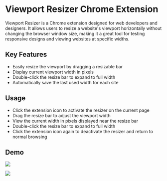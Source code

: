 # Viewport Resizer Chrome Extension

Viewport Resizer is a Chrome extension designed for web developers and designers. It allows users to resize a website's viewport horizontally without changing the browser window size, making it a great tool for testing responsive designs and viewing websites at specific widths.

## Key Features

- Easily resize the viewport by dragging a resizable bar
- Display current viewport width in pixels
- Double-click the resize bar to expand to full width
- Automatically save the last used width for each site

## Usage

- Click the extension icon to activate the resizer on the current page
- Drag the resize bar to adjust the viewport width
- View the current width in pixels displayed near the resize bar
- Double-click the resize bar to expand to full width
- Click the extension icon again to deactivate the resizer and return to normal browsing

## Demo

![](src/assets/demo_bootstrap.gif)

![](src/assets/demo_pg.gif)
